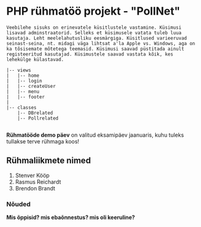 # PHP rühmatöö projekt - "PollNet"
	Veebilehe sisuks on erinevatele küsitlustele vastamine. Küsimusi lisavad adminstraatorid. Selleks et küsimusele vatata tuleb luua kasutaja. Leht meelelahutusliku eesmärgiga. Küsitlused varieeruvad seinast-seina, nt. midagi väga lihtsat a'la Apple vs. Windows, aga on ka tõsisemate mõtetega teemasid. Küsimusi saavad püstitada ainult registeeritud kasutajad. Küsimustele saavad vastata kõik, kes lehekülge külastavad.    

```
|-- views
|   |-- home
|   |-- login
|   |-- createUser
|   |-- menu
|   |-- footer
|   
|-- classes
    |-- DBrelated
    |-- Pollrelated
	
```
**Rühmatööde demo päev** on valitud eksamipäev jaanuaris, kuhu tuleks tullakse terve rühmaga koos!

## Rühmaliikmete nimed
1. Stenver Kööp
1. Rasmus Reichardt
1. Brendon Brandt

### Nõuded

 **Mis õppisid? mis ebaõnnestus? mis oli keeruline?**